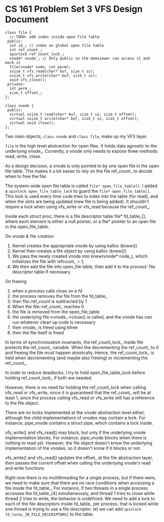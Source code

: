 CS 161 Problem Set 3 VFS Design Document
========================================

```
class file {
  // TODO: add index inside open file table
 public:
  int id_; // index on global open file table
  int ref_count_;
  spinlock ref_count_lock_;
  vnode* vnode_; // Only public so the memviewer can access it and mark it
  file(vnode* node, int perm);
  ssize_t vfs_read(char* buf, size_t sz);
  ssize_t vfs_write(char* buf, size_t sz);
  void vfs_close();
 private:
  int perm_;
  size_t offset_;
};

class vnode {
 public:
  virtual ssize_t read(char* buf, size_t sz, size_t offset);
  virtual ssize_t write(char* buf, size_t sz, size_t offset);
  virtual void close();
};

```

Two main objects, `class vnode` and `class file`, make up my VFS layer. 

`file` is the high level abstraction for open files. It holds data agnostic to the underlying vnode_. Currently, a vnode only needs to expose three methods: read, write, close.

As a design decision, a vnode is only pointed to by one open file in the open file table. This makes it a bit easier to rely on the file ref_count_ to decide when to free the file.

The system-wide open file table is called `file* open_file_table[]`. I added a `spinlock open_file_table_lock` to guard the `file* open_file_table[]`. This lock is used every time code tries to index into the table (for read), and when the slots are being updated (new file is being added). It shouldn't require a lock when using vfs_write or vfs_read because the ref_count_.

Inside each struct proc, there is a file descriptor table file* fd_table_[], where each element is either a null pointer, or a file* pointer to an open file in the open_file_table.


On vnode & file creation
1. Kernel creates the appropriate vnode by using kalloc (knew<vnode>())
2. Kernel then creates a file object by using kalloc (knew<vnode>())
3. We pass the newly created vnode into knew<file>(vnode* node_), which initializes the file with refcount_ = 1;
4. We then add the file into open_file table, then add it to the process' file descriptor table if necessary

On freeing
1. when a process calls close on a fd
2. the process removes the file from the fd_table_
3. then file::ref_count is subtracted by 1
4. When the file::ref_count_ reaches 0
5. the file is removed from the open_file_table
6. the underlying file->vnode_->close() is called, and the vnode has can run whatever clean up code is necessary
7. then vnode_ is freed using kfree
8. then the file itself is freed

In terms of synchronization invariants, the ref_count_lock_ inside file protects the ref_count_ variable. When the decrementing the ref_count_ to 0 and freeing the file must happen atomically. Hence, the ref_count_lock_ is held when decrementing (and maybe also freeing) or incrementing the ref_count_.

In order to reduce deadlocks, I try to hold open_file_table_lock before holding ref_count_lock_ if both are needed.

However, there is no need for holding the ref_count_lock when calling vfs_read or vfs_write, since it is guaranteed that the ref_count_ will be at least 1, since the process calling vfs_read or vfs_write still has a reference to the file object.

There are no locks implemented at the vnode abstraction level either, although the child implementations of vnodes may contain a lock. For instance, pipe_vnode contains a struct pipe, which contains a lock inside.

vfs_write() and vfs_read() may block, but only if the underlying vnode implementation blocks. For instance, pipe_vnode blocks when there is nothing to read yet. However, the file object doesn't know the underlying implementation of the vnodes, so it doesn't know if it blocks or not.

vfs_write() and vfs_read() updates the offset_ at the file abstraction layer, then passes the current offset when calling the underlying vnode's read and write functions

Right now there is no multithreading for a single process, but if there were, we need to make sure that there are no race conditions when accessing a file inside the fd_table_. For instance, if two threads in a single process accesses the fd_table_[4] simultaneously, and thread 1 tries to close while thread 2 tries to write, the behavior is undefined. We need to add a lock to each of the file descriptors inside fd_table_ per process, that is locked while one thread is trying to use a file descriptor. ie) we can add `spinlock fd_locks_[N_FILE_DESCRIPTORS]` to the table.